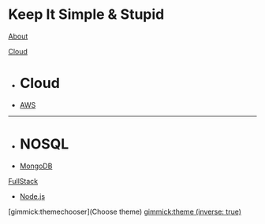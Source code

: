 # Keep It Simple & Stupid

[About](about.md)

[Cloud]()

  * # Cloud
  * [AWS](aws.md)
  - - - -
  * # NOSQL
  * [MongoDB](mongodb.md)

[FullStack]()

  * [Node.js](nodejs.md)

[gimmick:themechooser](Choose theme)
[gimmick:theme (inverse: true)](bootstrap)
